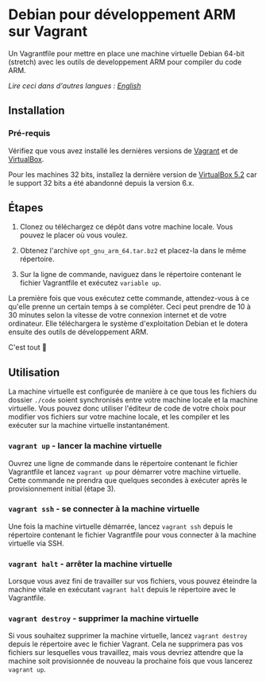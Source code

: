 # Debian pour développement ARM sur Vagrant

Un Vagrantfile pour mettre en place une machine virtuelle Debian 64-bit (stretch) avec les outils de developpement ARM pour compiler du code ARM.

_Lire ceci dans d'autres langues : [English](README.md)_

## Installation

### Pré-requis

Vérifiez que vous avez installé les dernières versions de [Vagrant](https://www.vagrantup.com/) et de [VirtualBox](https://www.virtualbox.org/).

Pour les machines 32 bits, installez la dernière version de [VirtualBox 5.2](https://www.virtualbox.org/wiki/Download_Old_Builds_5_2) car le support 32 bits a été abandonné depuis la version 6.x.

## Étapes

1. Clonez ou téléchargez ce dépôt dans votre machine locale. Vous pouvez le placer où vous voulez.

2. Obtenez l'archive `opt_gnu_arm_64.tar.bz2` et placez-la dans le même répertoire.

3. Sur la ligne de commande, naviguez dans le répertoire contenant le fichier Vagrantfile et exécutez `variable up`.

La première fois que vous exécutez cette commande, attendez-vous à ce qu'elle prenne un certain temps à se compléter. Ceci peut prendre de 10 à 30 minutes selon la vitesse de votre connexion internet et de votre ordinateur. Elle téléchargera le système d'exploitation Debian et le dotera ensuite des outils de développement ARM.

C'est tout 🎉

## Utilisation

La machine virtuelle est configurée de manière à ce que tous les fichiers du dossier `./code` soient synchronisés entre votre machine locale et la machine virtuelle. Vous pouvez donc utiliser l'éditeur de code de votre choix pour modifier vos fichiers sur votre machine locale, et les compiler et les exécuter sur la machine virtuelle instantanément.

### `vagrant up` - lancer la machine virtuelle 

Ouvrez une ligne de commande dans le répertoire contenant le fichier Vagrantfile et lancez `vagrant up` pour démarrer votre machine virtuelle. Cette commande ne prendra que quelques secondes à exécuter après le provisionnement initial (étape 3).

### `vagrant ssh` - se connecter à la machine virtuelle

Une fois la machine virtuelle démarrée, lancez `vagrant ssh` depuis le répertoire contenant le fichier Vagrantfile pour vous connecter à la machine virtuelle via SSH.

### `vagrant halt` - arrêter la machine virtuelle

Lorsque vous avez fini de travailler sur vos fichiers, vous pouvez éteindre la machine vitale en exécutant `vagrant halt` depuis le répertoire avec le Vagrantfile.

### `vagrant destroy` - supprimer la machine virtuelle

Si vous souhaitez supprimer la machine virtuelle, lancez `vagrant destroy` depuis le répertoire avec le fichier Vagrant. Cela ne supprimera pas vos fichiers sur lesquelles vous travaillez, mais vous devriez attendre que la machine soit provisionnée de nouveau la prochaine fois que vous lancerez `vagrant up`.

